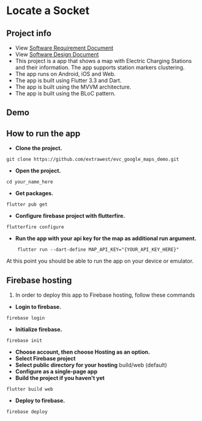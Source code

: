 # Locate a Socket

## Project info

- View [Software Requirement Document](docs/SRS.pdf)
- View [Software Design Document](docs/SDD.pdf)
- This project is a app that shows a map with Electric Charging Stations and their information. The app supports station markers clustering.
- The app runs on Android, iOS and Web.
- The app is built using Flutter 3.3 and Dart.
- The app is built using the MVVM architecture.
- The app is built using the BLoC pattern.

## Demo

## How to run the app

- **Clone the project.**

```shell
git clone https://github.com/extrawest/evc_google_maps_demo.git
```

- **Open the project.**

```shell
cd your_name_here
```

- **Get packages.**

```shell
flutter pub get
```

- **Configure firebase project with flutterfire.**

```shell
flutterfire configure
```

- **Run the app with your api key for the map as additional run argument.**

```
    flutter run --dart-define MAP_API_KEY="{YOUR_API_KEY_HERE}"
```

At this point you should be able to run the app on your device or emulator.

## Firebase hosting

1. In order to deploy this app to Firebase hosting, follow these commands

- **Login to firebase.**

```shell
firebase login
```

- **Initialize firebase.**

```shell
firebase init
```

- **Choose account, then choose Hosting as an option.**
- **Select Firebase project**
- **Select public directory for your hosting**
  build/web (default)
- **Configure as a single-page app**
- **Build the project if you haven't yet**

```shell
flutter build web
```

- **Deploy to firebase.**

```shell
firebase deploy
```
